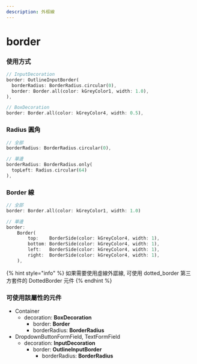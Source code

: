 ```yaml
---
description: 外框線
---
```


# border

### 使用方式

```dart
// InputDecoration
border: OutlineInputBorder(
  borderRadius: BorderRadius.circular(0),
  border: Border.all(color: kGreyColor1, width: 1.0),
),

// BoxDecoration
border: Border.all(color: kGreyColor4, width: 0.5),
```

### Radius 圓角

```dart
// 全部
borderRadius: BorderRadius.circular(0),

// 單邊
borderRadius: BorderRadius.only(
  topLeft: Radius.circular(64)
),
```

### Border 線

```dart
// 全部
border: Border.all(color: kGreyColor1, width: 1.0)

// 單邊
border: 
    Border(
        top:    BorderSide(color: kGreyColor4, width: 1),
        bottom: BorderSide(color: kGreyColor4, width: 1),
        left:   BorderSide(color: kGreyColor4, width: 1),
        right:  BorderSide(color: kGreyColor4, width: 1),
    ),
```

{% hint style="info" %}
如果需要使用虛線外誆線, 可使用 dotted\_border 第三方套件的 DottedBorder 元件
{% endhint %}

### **可使用該屬性的元件**

* Container
  * decoration: **BoxDecoration**
    * border: **Border**
    * borderRadius: **BorderRadius**
* DropdownButtonFormField, TextFormField
  * decoration: **InputDecoration**
    * border: **OutlineInputBorder**
      * borderRadius: **BorderRadius**




